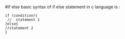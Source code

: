 #if else 
basic syntax of if else statement in c language is :
```
if (condition){
 //  statement 1
}else{
//statement 2
}
```

